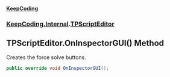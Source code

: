 #### [KeepCoding](index.md 'index')
### [KeepCoding.Internal](KeepCoding_Internal.md 'KeepCoding.Internal').[TPScriptEditor](TPScriptEditor.md 'KeepCoding.Internal.TPScriptEditor')
## TPScriptEditor.OnInspectorGUI() Method
Creates the force solve buttons.  
```csharp
public override void OnInspectorGUI();
```
